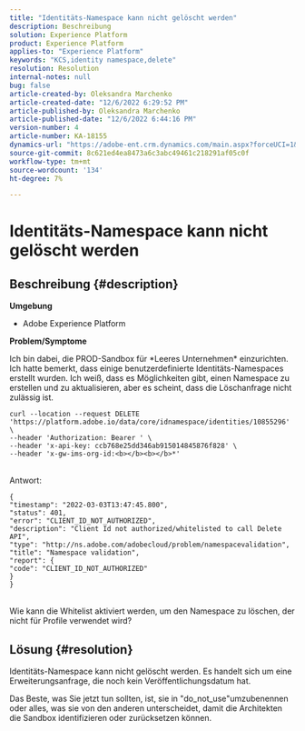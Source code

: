 ```yaml
---
title: "Identitäts-Namespace kann nicht gelöscht werden"
description: Beschreibung
solution: Experience Platform
product: Experience Platform
applies-to: "Experience Platform"
keywords: "KCS,identity namespace,delete"
resolution: Resolution
internal-notes: null
bug: false
article-created-by: Oleksandra Marchenko
article-created-date: "12/6/2022 6:29:52 PM"
article-published-by: Oleksandra Marchenko
article-published-date: "12/6/2022 6:44:16 PM"
version-number: 4
article-number: KA-18155
dynamics-url: "https://adobe-ent.crm.dynamics.com/main.aspx?forceUCI=1&pagetype=entityrecord&etn=knowledgearticle&id=1b2da7f4-9375-ed11-81ab-6045bd0061cb"
source-git-commit: 8c621ed4ea8473a6c3abc49461c218291af05c0f
workflow-type: tm+mt
source-wordcount: '134'
ht-degree: 7%

---
```


# Identitäts-Namespace kann nicht gelöscht werden

## Beschreibung {#description}


<b>Umgebung</b>

- Adobe Experience Platform

<b>Problem/Symptome</b>

Ich bin dabei, die PROD-Sandbox für \*Leeres Unternehmen\* einzurichten. Ich hatte bemerkt, dass einige benutzerdefinierte Identitäts-Namespaces erstellt wurden. Ich weiß, dass es Möglichkeiten gibt, einen Namespace zu erstellen und zu aktualisieren, aber es scheint, dass die Löschanfrage nicht zulässig ist.


```
curl --location --request DELETE 'https://platform.adobe.io/data/core/idnamespace/identities/10855296' \
--header 'Authorization: Bearer ' \
--header 'x-api-key: ccb768e25dd346ab915014845876f828' \
--header 'x-gw-ims-org-id:<b></b><b></b>*'
```


<br>Antwort:


```
{
"timestamp": "2022-03-03T13:47:45.800",
"status": 401,
"error": "CLIENT_ID_NOT_AUTHORIZED",
"description": "Client Id not authorized/whitelisted to call Delete API",
"type": "http://ns.adobe.com/adobecloud/problem/namespacevalidation",
"title": "Namespace validation",
"report": {
"code": "CLIENT_ID_NOT_AUTHORIZED"
}
}
```


<br>Wie kann die Whitelist aktiviert werden, um den Namespace zu löschen, der nicht für Profile verwendet wird?



## Lösung {#resolution}


Identitäts-Namespace kann nicht gelöscht werden. Es handelt sich um eine Erweiterungsanfrage, die noch kein Veröffentlichungsdatum hat.

Das Beste, was Sie jetzt tun sollten, ist, sie in &quot;do_not_use&quot;umzubenennen oder alles, was sie von den anderen unterscheidet, damit die Architekten die Sandbox identifizieren oder zurücksetzen können.
